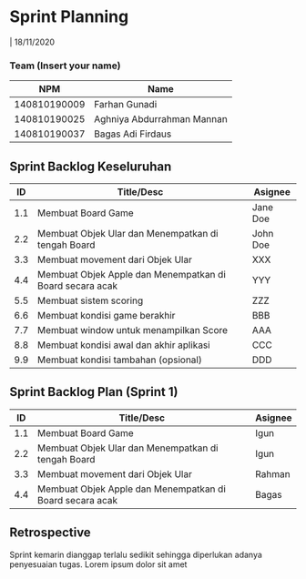 # Sprint Planning 
| 18/11/2020

### Team (Insert your name)
| NPM           | Name                          |
| ------------- |-------------------------------|
| 140810190009  | Farhan Gunadi                 |
| 140810190025  | Aghniya Abdurrahman Mannan    |
| 140810190037  | Bagas Adi Firdaus             |

## Sprint Backlog Keseluruhan 
| ID  | Title/Desc | Asignee | 
| --- | ---------- | ------- | 
| 1.1 | Membuat Board Game | Jane Doe | 
| 2.2 | Membuat Objek Ular dan Menempatkan di tengah Board       | John Doe |  
| 3.3 | Membuat movement dari Objek Ular                         | XXX |  
| 4.4 | Membuat Objek Apple dan Menempatkan di Board secara acak | YYY |
| 5.5 | Membuat sistem scoring | ZZZ |  
| 6.6 | Membuat kondisi game berakhir | BBB |
| 7.7 | Membuat window untuk menampilkan Score | AAA |  
| 8.8 | Membuat kondisi awal dan akhir aplikasi | CCC |
| 9.9 | Membuat kondisi tambahan (opsional) | DDD |

## Sprint Backlog Plan (Sprint 1)
| ID  | Title/Desc | Asignee | 
| --- | ---------- | ------- | 
| 1.1 | Membuat Board Game | Igun | On Progress |
| 2.2 | Membuat Objek Ular dan Menempatkan di tengah Board       | Igun | On Progress |
| 3.3 | Membuat movement dari Objek Ular                         | Rahman | On Progress |
| 4.4 | Membuat Objek Apple dan Menempatkan di Board secara acak | Bagas | On Progress |

## Retrospective 

Sprint kemarin dianggap terlalu sedikit sehingga diperlukan adanya penyesuaian tugas. Lorem ipsum dolor sit amet
